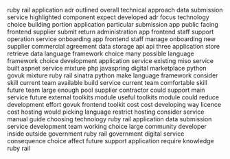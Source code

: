 ruby rail application adr outlined overall technical approach data submission service highlighted component expect developed adr focus technology choice building portion application particular submission app public facing frontend supplier submit return administration app frontend staff support operation service onboarding app frontend staff manage onboarding new supplier commercial agreement data storage api api three application store retrieve data language framework choice many possible language framework choice development application service existing miso service built aspnet service mixture php javaspring digital marketplace python govuk mixture ruby rail sinatra python make language framework consider skill current team available build service current team comfortable skill future team large enough pool supplier contractor could support main service future external toolkits module useful toolkits module could reduce development effort govuk frontend toolkit cost cost developing way licence cost hosting would picking language restrict hosting consider service manual guide choosing technology ruby rail application data submission service development team working choice large community developer inside outside government ruby rail government digital service consequence choice affect future support application require knowledge ruby rail